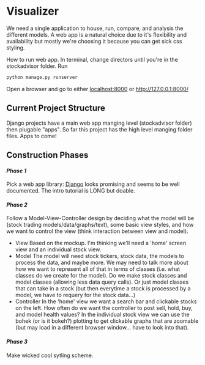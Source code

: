 # Visualizer
We need a single application to house, run, compare, and analysis the different models. A web app is a natural choice due to it's flexibility and availability but mostly we're choosing it because you can get sick css styling.

How to run web app. In terminal, change directors until you're in the stockadvisor folder. Run
```python
python manage.py runserver
```
Open a browser and go to either [localhost:8000](localhost:8000) or http://127.0.0.1:8000/

## Current Project Structure
Django projects have a main web app manging level (stockadvisor folder) then plugable "apps". So far this project has the high level manging folder files. Apps to come!

## Construction Phases

#### *Phase 1*
Pick a web app library: [Django](https://www.djangoproject.com) looks promising and seems to be well documented. The intro tutorial is LONG but doable.

#### *Phase 2*
Follow a Model-View-Controller design by deciding what the model will be (stock trading models/data/graphs/text), some basic view styles, and how we want to control the view (think interaction between view and model).
- View
Based on the mockup. I'm thinking we'll need a 'home' screen view and an individual stock view.
- Model
The model will need stock tickers, stock data, the models to process the data, and maybe more. We may need to talk more about how we want to represent all of that in terms of classes (i.e. what classes do we create for the model). Do we make stock classes and model classes (allowing less data query calls). Or just model classes that can take in a stock (but then everytime a stock is processed by a model, we have to requery for the stock data...)
- Controller
In the 'home' view we want a search bar and clickable stocks on the left. How often do we want the controller to post sell, hold, buy, and model health values?
In the individual stock view we can use the bohek (or is it bokeh?) plotting to get clickable graphs that are zoomable (but may load in a different browser window... have to look into that).

#### *Phase 3*
Make wicked cool sytling scheme.
